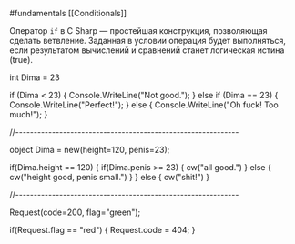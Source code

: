 #fundamentals 
[[Conditionals]]

Оператор `if` в C Sharp — простейшая конструкция, позволяющая сделать ветвление. Заданная в условии операция будет выполняться, если результатом вычислений и сравнений станет логическая истина (true).

int Dima = 23

if (Dima < 23) 
{ 
	Console.WriteLine("Not good."); 
} 
else if (Dima == 23)
{ 
	Console.WriteLine("Perfect!"); 
} 
else
{
	Console.WriteLine("Oh fuck! Too much!"); 
}

//-------------------------------------------------------------

object Dima = new(height=120, penis=23);

if(Dima.height == 120)
{
	if(Dima.penis >= 23)
		{
			cw("all good.")
		}
	else
		{
			cw("height good, penis small.")
		}
}
else
{
	cw("shit!")
}

//-------------------------------------------------------------

Request(code=200, flag="green");

if(Request.flag == "red") 
{ 
	Request.code = 404; 
}

